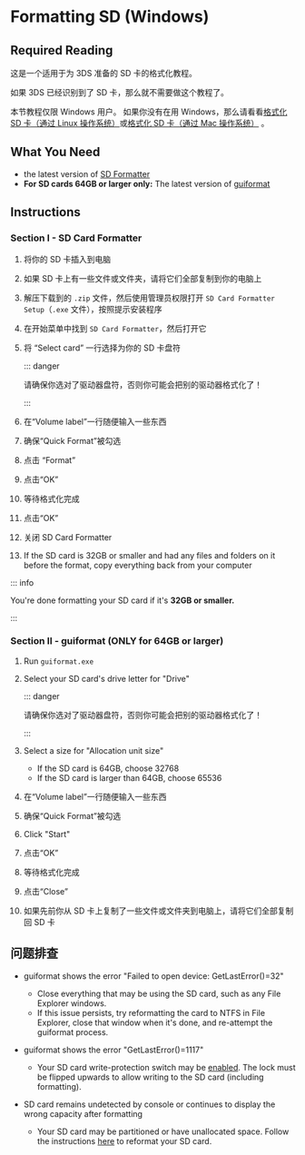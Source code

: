 # Formatting SD (Windows)

## Required Reading

这是一个适用于为 3DS 准备的 SD 卡的格式化教程。

如果 3DS 已经识别到了 SD 卡，那么就不需要做这个教程了。

本节教程仅限 Windows 用户。 如果你没有在用 Windows，那么请看看[格式化 SD 卡（通过 Linux 操作系统）](formatting-sd-\(linux\))或[格式化 SD 卡（通过 Mac 操作系统）](formatting-sd-\(mac\)) 。

## What You Need

- the latest version of [SD Formatter](https://www.sdcard.org/downloads/formatter/sd-memory-card-formatter-for-windows-download/)
- **For SD cards 64GB or larger only:** The latest version of [guiformat](http://ridgecrop.co.uk/index.htm?guiformat.htm)

## Instructions

### Section I - SD Card Formatter

1. 将你的 SD 卡插入到电脑

2. 如果 SD 卡上有一些文件或文件夹，请将它们全部复制到你的电脑上

3. 解压下载到的 `.zip` 文件，然后使用管理员权限打开 `SD Card Formatter Setup`（`.exe` 文件），按照提示安装程序

4. 在开始菜单中找到 `SD Card Formatter`，然后打开它

5. 将 “Select card” 一行选择为你的 SD 卡盘符

   ::: danger

   请确保你选对了驱动器盘符，否则你可能会把别的驱动器格式化了！

   :::

6. 在“Volume label”一行随便输入一些东西

7. 确保“Quick Format”被勾选

8. 点击 “Format”

9. 点击“OK”

10. 等待格式化完成

11. 点击“OK”

12. 关闭 SD Card Formatter

13. If the SD card is 32GB or smaller and had any files and folders on it before the format, copy everything back from your computer

::: info

You're done formatting your SD card if it's **32GB or smaller.**

:::

### Section II - guiformat (ONLY for 64GB or larger)

1. Run `guiformat.exe`

2. Select your SD card's drive letter for "Drive"

   ::: danger

   请确保你选对了驱动器盘符，否则你可能会把别的驱动器格式化了！

   :::

3. Select a size for "Allocation unit size"
   - If the SD card is 64GB, choose 32768
   - If the SD card is larger than 64GB, choose 65536

4. 在“Volume label”一行随便输入一些东西

5. 确保“Quick Format”被勾选

6. Click "Start"

7. 点击“OK”

8. 等待格式化完成

9. 点击“Close”

10. 如果先前你从 SD 卡上复制了一些文件或文件夹到电脑上，请将它们全部复制回 SD 卡

## 问题排查

- guiformat shows the error "Failed to open device: GetLastError()=32"
  - Close everything that may be using the SD card, such as any File Explorer windows.
  - If this issue persists, try reformatting the card to NTFS in File Explorer, close that window when it's done, and re-attempt the guiformat process.

- guiformat shows the error "GetLastError()=1117"
  - Your SD card write-protection switch may be [enabled](/images/sdlock.png). The lock must be flipped upwards to allow writing to the SD card (including formatting).

- SD card remains undetected by console or continues to display the wrong capacity after formatting
  - Your SD card may be partitioned or have unallocated space. Follow the instructions [here](https://wiki.hacks.guide/wiki/SD_Clean/Windows) to reformat your SD card.
